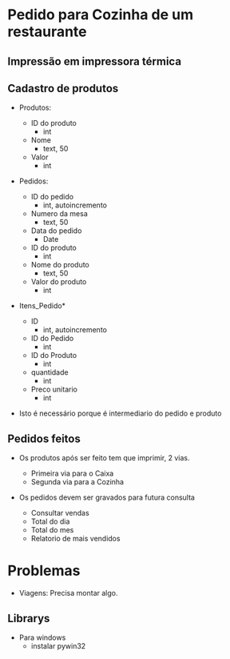 # Pedido para Cozinha de um restaurante 

## Impressão em impressora térmica

## Cadastro de produtos 

- Produtos:
	- ID do produto
		- int
	- Nome
		- text, 50
	- Valor
		- int 

- Pedidos:
	- ID do pedido
		- int, autoincremento
	- Numero da mesa 
		- text, 50 
	- Data do pedido
		-  Date
	- ID do produto
		- int
	- Nome do produto
		- text, 50
	- Valor do produto
		- int 

- Itens_Pedido* 
	- ID 
		- int, autoincremento
	- ID do Pedido 
		- int
	- ID do Produto 
		- int
	- quantidade
		- int
	- Preco unitario 
		- int

 * Isto é necessário porque é intermediario do pedido e produto 

## Pedidos feitos 

- Os produtos após ser feito tem que imprimir, 2 vias. 
	- Primeira via para o Caixa 
	- Segunda via para a Cozinha 

- Os pedidos devem ser gravados para futura consulta 
	- Consultar vendas 
	- Total do dia 
	- Total do mes 
	- Relatorio de mais vendidos 
	


# Problemas 

- Viagens: Precisa montar algo.

## Librarys 

- Para windows 
	- instalar pywin32 
	